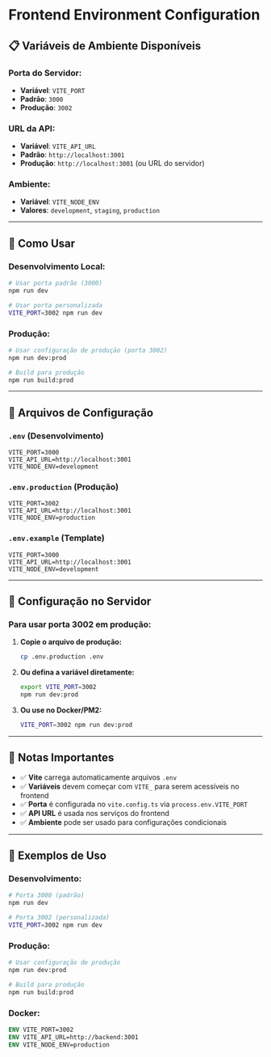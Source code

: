 # Frontend Environment Configuration

## 📋 **Variáveis de Ambiente Disponíveis**

### **Porta do Servidor:**
- **Variável**: `VITE_PORT`
- **Padrão**: `3000`
- **Produção**: `3002`

### **URL da API:**
- **Variável**: `VITE_API_URL`
- **Padrão**: `http://localhost:3001`
- **Produção**: `http://localhost:3001` (ou URL do servidor)

### **Ambiente:**
- **Variável**: `VITE_NODE_ENV`
- **Valores**: `development`, `staging`, `production`

---

## 🚀 **Como Usar**

### **Desenvolvimento Local:**
```bash
# Usar porta padrão (3000)
npm run dev

# Usar porta personalizada
VITE_PORT=3002 npm run dev
```

### **Produção:**
```bash
# Usar configuração de produção (porta 3002)
npm run dev:prod

# Build para produção
npm run build:prod
```

---

## 📁 **Arquivos de Configuração**

### **`.env` (Desenvolvimento)**
```env
VITE_PORT=3000
VITE_API_URL=http://localhost:3001
VITE_NODE_ENV=development
```

### **`.env.production` (Produção)**
```env
VITE_PORT=3002
VITE_API_URL=http://localhost:3001
VITE_NODE_ENV=production
```

### **`.env.example` (Template)**
```env
VITE_PORT=3000
VITE_API_URL=http://localhost:3001
VITE_NODE_ENV=development
```

---

## 🔧 **Configuração no Servidor**

### **Para usar porta 3002 em produção:**

1. **Copie o arquivo de produção:**
   ```bash
   cp .env.production .env
   ```

2. **Ou defina a variável diretamente:**
   ```bash
   export VITE_PORT=3002
   npm run dev:prod
   ```

3. **Ou use no Docker/PM2:**
   ```bash
   VITE_PORT=3002 npm run dev:prod
   ```

---

## 📝 **Notas Importantes**

- ✅ **Vite** carrega automaticamente arquivos `.env`
- ✅ **Variáveis** devem começar com `VITE_` para serem acessíveis no frontend
- ✅ **Porta** é configurada no `vite.config.ts` via `process.env.VITE_PORT`
- ✅ **API URL** é usada nos serviços do frontend
- ✅ **Ambiente** pode ser usado para configurações condicionais

---

## 🎯 **Exemplos de Uso**

### **Desenvolvimento:**
```bash
# Porta 3000 (padrão)
npm run dev

# Porta 3002 (personalizada)
VITE_PORT=3002 npm run dev
```

### **Produção:**
```bash
# Usar configuração de produção
npm run dev:prod

# Build para produção
npm run build:prod
```

### **Docker:**
```dockerfile
ENV VITE_PORT=3002
ENV VITE_API_URL=http://backend:3001
ENV VITE_NODE_ENV=production
```

